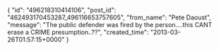  {
   "id": "496218310414106",
   "post_id": "462493170453287_496116653757605",
   "from_name": "Pete Daoust",
   "message": "The public defender was fired by the person....this CANT erase a CRIME presumption..??",
   "created_time": "2013-03-26T01:57:15+0000"
 }
